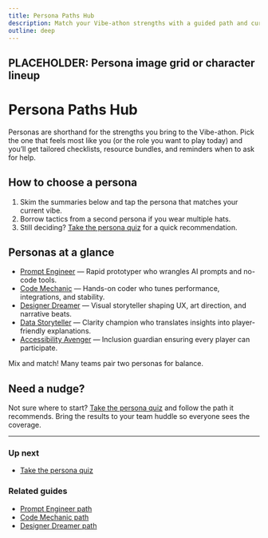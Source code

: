 ```yaml
---
title: Persona Paths Hub
description: Match your Vibe-athon strengths with a guided path and curated resources.
outline: deep
---
```


<!-- DESIGN TODO -->
## PLACEHOLDER: Persona image grid or character lineup

# Persona Paths Hub

Personas are shorthand for the strengths you bring to the Vibe-athon. Pick the one that feels most like you (or the role you want to play today) and you’ll get tailored checklists, resource bundles, and reminders when to ask for help.

## How to choose a persona

1. Skim the summaries below and tap the persona that matches your current vibe.
2. Borrow tactics from a second persona if you wear multiple hats.
3. Still deciding? [Take the persona quiz](/people/persona-quiz) for a quick recommendation.

## Personas at a glance

- [Prompt Engineer](/people/paths/prompt-engineer) — Rapid prototyper who wrangles AI prompts and no-code tools.
- [Code Mechanic](/people/paths/code-mechanic) — Hands-on coder who tunes performance, integrations, and stability.
- [Designer Dreamer](/people/paths/designer-dreamer) — Visual storyteller shaping UX, art direction, and narrative beats.
- [Data Storyteller](/people/paths/data-storyteller) — Clarity champion who translates insights into player-friendly explanations.
- [Accessibility Avenger](/people/paths/accessibility-avenger) — Inclusion guardian ensuring every player can participate.

Mix and match! Many teams pair two personas for balance.

## Need a nudge?

Not sure where to start? [Take the persona quiz](/people/persona-quiz) and follow the path it recommends. Bring the results to your team huddle so everyone sees the coverage.

---

### Up next
- [Take the persona quiz](/people/persona-quiz)

### Related guides
- [Prompt Engineer path](/people/paths/prompt-engineer)
- [Code Mechanic path](/people/paths/code-mechanic)
- [Designer Dreamer path](/people/paths/designer-dreamer)
